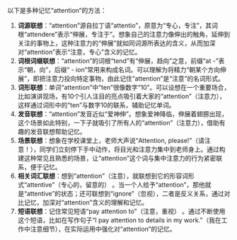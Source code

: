 以下是多种记忆“attention”的方法：
1. **词源联想**：“attention”源自拉丁语“attentio”，原意为“专心，专注”，其词根“attendere”表示“伸展，专注于”。想象自己的注意力像伸出的触角，延伸到关注的事物上，这种注意力的“伸展”就如同词源所表达的含义，从而加深对“attention”表示“注意，专心”含义的记忆。 
2. **词根词缀联想**：“attention”的词根“tend”有“伸展，趋向”之意，前缀“at -”表示“朝，向”，后缀“ - ion”常用来构成名词。可以理解为将精力“朝某个方向伸展”，即把注意力投向特定事物，由此记住“attention”是“注意”的名词形式。 
3. **词形联想**：单词“attention”中“ten”很像数字“10”。可以设想在一个重要场合，比如演讲现场，有10个引人注目的亮点吸引着大家的“attention”（注意力），这样通过词形中的“ten”与数字10的联系，辅助记忆单词。 
4. **发音联想**：“attention”发音近似“爱神伸”。想象爱神降临，伸展着翅膀出现，这个场景如此特别，一下子就吸引了所有人的“attention”（注意力），借助有趣的发音联想帮助记忆。 
5. **场景联想**：想象在学校课堂上，老师大声说“Attention, please!”（请注意！），同学们立刻停下手中动作，将目光和注意力集中到老师身上。通过构建这种常见且熟悉的场景，让“attention”这个词与集中注意力的行为紧密联系，便于记忆。 
6. **相关词汇联想**：想到“attention”（注意），就联想到它的形容词形式“attentive”（专心的，留意的） 。当一个人给予“attention”，那他就是“attentive”的状态；还可联想到“ignore”（忽视），二者是反义关系，通过对比记忆，加深对“attention”含义的理解和记忆。 
7. **短语联想**：记住常见短语“pay attention to”（注意，重视） 。通过不断使用这个短语，比如在写作句子“I pay attention to details in my work.”（我在工作中注意细节），在实际运用中强化对“attention”的记忆。 